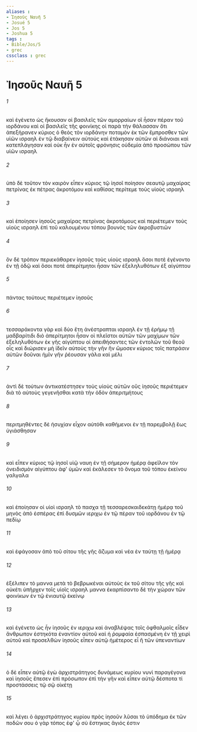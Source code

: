 ```yaml
---
aliases : 
- Ἰησοῦς Ναυῆ 5
- Josué 5
- Jos 5
- Joshua 5
tags : 
- Bible/Jos/5
- grec
cssclass : grec
---
```


# Ἰησοῦς Ναυῆ 5

###### 1
καὶ ἐγένετο ὡς ἤκουσαν οἱ βασιλεῖς τῶν αμορραίων οἳ ἦσαν πέραν τοῦ ιορδάνου καὶ οἱ βασιλεῖς τῆς φοινίκης οἱ παρὰ τὴν θάλασσαν ὅτι ἀπεξήρανεν κύριος ὁ θεὸς τὸν ιορδάνην ποταμὸν ἐκ τῶν ἔμπροσθεν τῶν υἱῶν ισραηλ ἐν τῷ διαβαίνειν αὐτούς καὶ ἐτάκησαν αὐτῶν αἱ διάνοιαι καὶ κατεπλάγησαν καὶ οὐκ ἦν ἐν αὐτοῖς φρόνησις οὐδεμία ἀπὸ προσώπου τῶν υἱῶν ισραηλ
###### 2
ὑπὸ δὲ τοῦτον τὸν καιρὸν εἶπεν κύριος τῷ ἰησοῖ ποίησον σεαυτῷ μαχαίρας πετρίνας ἐκ πέτρας ἀκροτόμου καὶ καθίσας περίτεμε τοὺς υἱοὺς ισραηλ
###### 3
καὶ ἐποίησεν ἰησοῦς μαχαίρας πετρίνας ἀκροτόμους καὶ περιέτεμεν τοὺς υἱοὺς ισραηλ ἐπὶ τοῦ καλουμένου τόπου βουνὸς τῶν ἀκροβυστιῶν
###### 4
ὃν δὲ τρόπον περιεκάθαρεν ἰησοῦς τοὺς υἱοὺς ισραηλ ὅσοι ποτὲ ἐγένοντο ἐν τῇ ὁδῷ καὶ ὅσοι ποτὲ ἀπερίτμητοι ἦσαν τῶν ἐξεληλυθότων ἐξ αἰγύπτου
###### 5
πάντας τούτους περιέτεμεν ἰησοῦς
###### 6
τεσσαράκοντα γὰρ καὶ δύο ἔτη ἀνέστραπται ισραηλ ἐν τῇ ἐρήμῳ τῇ μαδβαρίτιδι διὸ ἀπερίτμητοι ἦσαν οἱ πλεῖστοι αὐτῶν τῶν μαχίμων τῶν ἐξεληλυθότων ἐκ γῆς αἰγύπτου οἱ ἀπειθήσαντες τῶν ἐντολῶν τοῦ θεοῦ οἷς καὶ διώρισεν μὴ ἰδεῖν αὐτοὺς τὴν γῆν ἣν ὤμοσεν κύριος τοῖς πατράσιν αὐτῶν δοῦναι ἡμῖν γῆν ῥέουσαν γάλα καὶ μέλι
###### 7
ἀντὶ δὲ τούτων ἀντικατέστησεν τοὺς υἱοὺς αὐτῶν οὓς ἰησοῦς περιέτεμεν διὰ τὸ αὐτοὺς γεγενῆσθαι κατὰ τὴν ὁδὸν ἀπεριτμήτους
###### 8
περιτμηθέντες δὲ ἡσυχίαν εἶχον αὐτόθι καθήμενοι ἐν τῇ παρεμβολῇ ἕως ὑγιάσθησαν
###### 9
καὶ εἶπεν κύριος τῷ ἰησοῖ υἱῷ ναυη ἐν τῇ σήμερον ἡμέρᾳ ἀφεῖλον τὸν ὀνειδισμὸν αἰγύπτου ἀφ' ὑμῶν καὶ ἐκάλεσεν τὸ ὄνομα τοῦ τόπου ἐκείνου γαλγαλα
###### 10
καὶ ἐποίησαν οἱ υἱοὶ ισραηλ τὸ πασχα τῇ τεσσαρεσκαιδεκάτῃ ἡμέρᾳ τοῦ μηνὸς ἀπὸ ἑσπέρας ἐπὶ δυσμῶν ιεριχω ἐν τῷ πέραν τοῦ ιορδάνου ἐν τῷ πεδίῳ
###### 11
καὶ ἐφάγοσαν ἀπὸ τοῦ σίτου τῆς γῆς ἄζυμα καὶ νέα ἐν ταύτῃ τῇ ἡμέρᾳ
###### 12
ἐξέλιπεν τὸ μαννα μετὰ τὸ βεβρωκέναι αὐτοὺς ἐκ τοῦ σίτου τῆς γῆς καὶ οὐκέτι ὑπῆρχεν τοῖς υἱοῖς ισραηλ μαννα ἐκαρπίσαντο δὲ τὴν χώραν τῶν φοινίκων ἐν τῷ ἐνιαυτῷ ἐκείνῳ
###### 13
καὶ ἐγένετο ὡς ἦν ἰησοῦς ἐν ιεριχω καὶ ἀναβλέψας τοῖς ὀφθαλμοῖς εἶδεν ἄνθρωπον ἑστηκότα ἐναντίον αὐτοῦ καὶ ἡ ῥομφαία ἐσπασμένη ἐν τῇ χειρὶ αὐτοῦ καὶ προσελθὼν ἰησοῦς εἶπεν αὐτῷ ἡμέτερος εἶ ἢ τῶν ὑπεναντίων
###### 14
ὁ δὲ εἶπεν αὐτῷ ἐγὼ ἀρχιστράτηγος δυνάμεως κυρίου νυνὶ παραγέγονα καὶ ἰησοῦς ἔπεσεν ἐπὶ πρόσωπον ἐπὶ τὴν γῆν καὶ εἶπεν αὐτῷ δέσποτα τί προστάσσεις τῷ σῷ οἰκέτῃ
###### 15
καὶ λέγει ὁ ἀρχιστράτηγος κυρίου πρὸς ἰησοῦν λῦσαι τὸ ὑπόδημα ἐκ τῶν ποδῶν σου ὁ γὰρ τόπος ἐφ' ᾧ σὺ ἕστηκας ἅγιός ἐστιν
